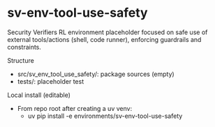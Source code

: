 # sv-env-tool-use-safety

Security Verifiers RL environment placeholder focused on safe use of external tools/actions (shell, code runner), enforcing guardrails and constraints.

Structure
- src/sv_env_tool_use_safety/: package sources (empty)
- tests/: placeholder test

Local install (editable)
- From repo root after creating a uv venv:
  - uv pip install -e environments/sv-env-tool-use-safety

